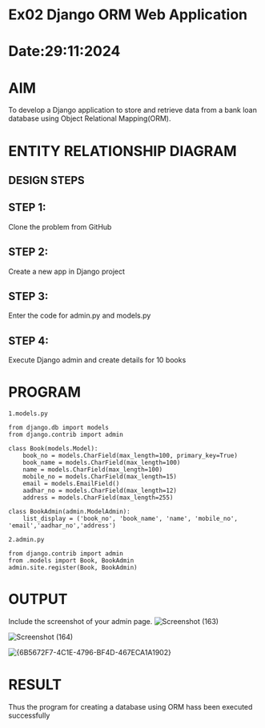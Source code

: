 # Ex02 Django ORM Web Application
# Date:29:11:2024
# AIM
To develop a Django application to store and retrieve data from a bank loan database using Object Relational Mapping(ORM).

# ENTITY RELATIONSHIP DIAGRAM
## DESIGN STEPS
## STEP 1:
Clone the problem from GitHub

## STEP 2:
Create a new app in Django project

## STEP 3:
Enter the code for admin.py and models.py

## STEP 4:
Execute Django admin and create details for 10 books

# PROGRAM
```
1.models.py

from django.db import models
from django.contrib import admin

class Book(models.Model):
    book_no = models.CharField(max_length=100, primary_key=True)
    book_name = models.CharField(max_length=100)
    name = models.CharField(max_length=100)
    mobile_no = models.CharField(max_length=15)
    email = models.EmailField()
    aadhar_no = models.CharField(max_length=12)
    address = models.CharField(max_length=255)

class BookAdmin(admin.ModelAdmin):
    list_display = ('book_no', 'book_name', 'name', 'mobile_no', 'email','aadhar_no','address')

2.admin.py

from django.contrib import admin
from .models import Book, BookAdmin
admin.site.register(Book, BookAdmin)

```
# OUTPUT
Include the screenshot of your admin page.
![Screenshot (163)](https://github.com/user-attachments/assets/3b5d7f08-4780-4707-b2e6-db45647e4eda)

![Screenshot (164)](https://github.com/user-attachments/assets/9aca72ba-771d-47a5-96c8-4d341c6373cf)



![{6B5672F7-4C1E-4796-BF4D-467ECA1A1902}](https://github.com/user-attachments/assets/f9844b1f-613c-4577-91b8-45d734604437)



# RESULT
Thus the program for creating a database using ORM hass been executed successfully

